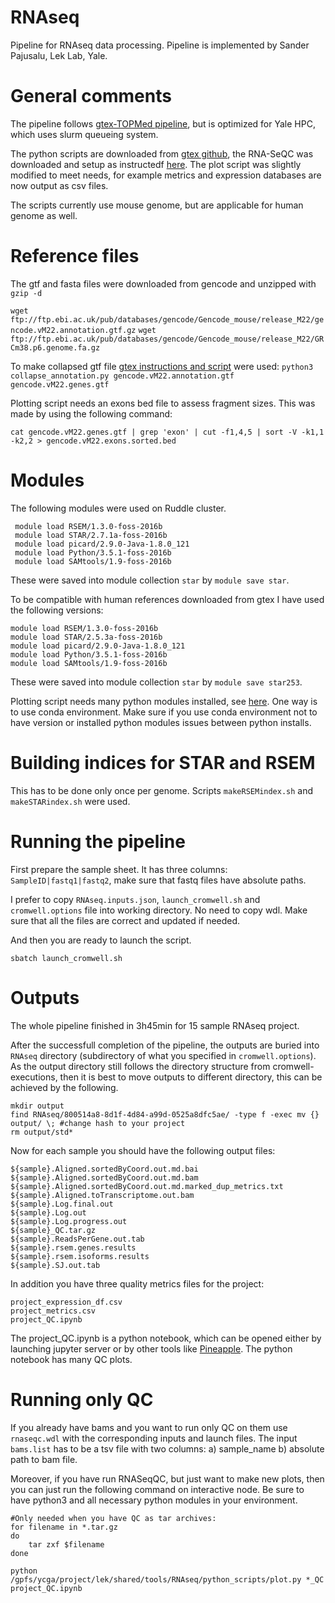 # RNAseq
Pipeline for RNAseq data processing. Pipeline is implemented by Sander Pajusalu, Lek Lab, Yale. 

# General comments
The pipeline follows [gtex-TOPMed pipeline](https://github.com/broadinstitute/gtex-pipeline/blob/master/TOPMed_RNAseq_pipeline.md), but is optimized for Yale HPC, which uses slurm queueing system.

The python scripts are downloaded from [gtex github](https://github.com/broadinstitute/gtex-pipeline/tree/master/rnaseq/src), the RNA-SeQC was downloaded and setup as instructedf [here](https://github.com/broadinstitute/rnaseqc). The plot script was slightly modified to meet needs, for example metrics and expression databases are now output as csv files. 

The scripts currently use mouse genome, but are applicable for human genome as well.

# Reference files

The gtf and fasta files were downloaded from gencode and unzipped with `gzip -d`

`wget ftp://ftp.ebi.ac.uk/pub/databases/gencode/Gencode_mouse/release_M22/gencode.vM22.annotation.gtf.gz`
`wget ftp://ftp.ebi.ac.uk/pub/databases/gencode/Gencode_mouse/release_M22/GRCm38.p6.genome.fa.gz`

To make collapsed gtf file [gtex instructions and script](https://github.com/broadinstitute/gtex-pipeline/tree/master/gene_model) were used: `python3 collapse_annotation.py gencode.vM22.annotation.gtf gencode.vM22.genes.gtf`

Plotting script needs an exons bed file to assess fragment sizes. This was made by using the following command:
```
cat gencode.vM22.genes.gtf | grep 'exon' | cut -f1,4,5 | sort -V -k1,1 -k2,2 > gencode.vM22.exons.sorted.bed
```


# Modules

The following modules were used on Ruddle cluster.
```
 module load RSEM/1.3.0-foss-2016b
 module load STAR/2.7.1a-foss-2016b
 module load picard/2.9.0-Java-1.8.0_121
 module load Python/3.5.1-foss-2016b
 module load SAMtools/1.9-foss-2016b
```
These were saved into module collection `star` by `module save star`.

To be compatible with human references downloaded from gtex I have used the following versions:
```
module load RSEM/1.3.0-foss-2016b
module load STAR/2.5.3a-foss-2016b
module load picard/2.9.0-Java-1.8.0_121
module load Python/3.5.1-foss-2016b
module load SAMtools/1.9-foss-2016b
```
These were saved into module collection `star` by `module save star253`.

Plotting script needs many python modules installed, see [here](https://github.com/broadinstitute/rnaseqc/tree/master/python). One way is to use conda environment. Make sure if you use conda environment not to have version or installed python modules issues between python installs.

# Building indices for STAR and RSEM

This has to be done only once per genome.
Scripts `makeRSEMindex.sh` and `makeSTARindex.sh` were used.

# Running the pipeline

First prepare the sample sheet. It has three columns: `SampleID|fastq1|fastq2`, make sure that fastq files have absolute paths.

I prefer to copy `RNAseq.inputs.json`, `launch_cromwell.sh` and `cromwell.options` file into working directory. No need to copy wdl. Make sure that all the files are correct and updated if needed.

And then you are ready to launch the script.

`sbatch launch_cromwell.sh`

# Outputs

The whole pipeline finished in 3h45min for 15 sample RNAseq project.

After the successfull completion of the pipeline, the outputs are buried into `RNAseq` directory (subdirectory of what you specified in `cromwell.options`). As the output directory still follows the directory structure from cromwell-executions, then it is best to move outputs to different directory, this can be achieved by the following.

```
mkdir output
find RNAseq/800514a8-8d1f-4d84-a99d-0525a8dfc5ae/ -type f -exec mv {} output/ \; #change hash to your project
rm output/std*
```

Now for each sample you should have the following output files:
```
${sample}.Aligned.sortedByCoord.out.md.bai
${sample}.Aligned.sortedByCoord.out.md.bam
${sample}.Aligned.sortedByCoord.out.md.marked_dup_metrics.txt
${sample}.Aligned.toTranscriptome.out.bam
${sample}.Log.final.out
${sample}.Log.out
${sample}.Log.progress.out
${sample}_QC.tar.gz
${sample}.ReadsPerGene.out.tab
${sample}.rsem.genes.results
${sample}.rsem.isoforms.results
${sample}.SJ.out.tab
```
In addition you have three quality metrics files for the project:
```
project_expression_df.csv
project_metrics.csv
project_QC.ipynb
```
The project_QC.ipynb is a python notebook, which can be opened either by launching jupyter server or by other tools like [Pineapple](https://nwhitehead.github.io/pineapple/). The python notebook has many QC plots.

# Running only QC

If you already have bams and you want to run only QC on them use `rnaseqc.wdl` with the corresponding inputs and launch files. The input `bams.list` has to be a tsv file with two columns: a) sample_name b) absolute path to bam file.

Moreover, if you have run RNASeqQC, but just want to make new plots, then you can just run the following command on interactive node. Be sure to have python3 and all necessary python modules in your environment.

```
#Only needed when you have QC as tar archives:
for filename in *.tar.gz
do
    tar zxf $filename
done

python /gpfs/ycga/project/lek/shared/tools/RNAseq/python_scripts/plot.py *_QC project_QC.ipynb
```

